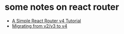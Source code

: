 # some notes on react router


- [A Simple React Router v4 Tutorial](https://blog.pshrmn.com/simple-react-router-v4-tutorial/)
- [Migrating from v2/v3 to v4](https://github.com/ReactTraining/react-router/blob/25776d4dc89b8fb2f575884749766355992116b5/packages/react-router/docs/guides/migrating.md#the-router)